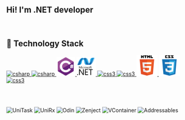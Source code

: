## Hi! I'm .NET developer

<br>

## 🔧 Technology Stack

 <a href="https://www.jetbrains.com/trial-start/?build=2023300&product=RD" target="_blank" rel="noreferrer">
    <img src="https://encrypted-tbn0.gstatic.com/images?q=tbn:ANd9GcT_xmCOkMVo79nc6Xyg2nD50FCV487WDE5FQg&s" alt="csharp" width="50" height="50"/>
  </a>
   <a href="https://www.w3schools.com/cs/" target="_blank" rel="noreferrer">
    <img src="https://encrypted-tbn0.gstatic.com/images?q=tbn:ANd9GcQSlmGOuVcpiu9yOBlPAiHRGdxqF0N1wleFkg&s" alt="csharp" width="50" height="50"/>
  </a>
  <a href="https://www.w3schools.com/cs/" target="_blank" rel="noreferrer">
    <img src="https://raw.githubusercontent.com/devicons/devicon/master/icons/csharp/csharp-original.svg" alt="csharp" width="50" height="50"/>
  </a>
  <a href="https://dotnet.microsoft.com/" target="_blank" rel="noreferrer">
    <img src="https://raw.githubusercontent.com/devicons/devicon/master/icons/dot-net/dot-net-original-wordmark.svg" alt="dotnet" width="50" height="50">
    </a>
   <a href="https://learn.microsoft.com/en-us/ef/" target="_blank" rel="noreferrer">
    <img src="https://encrypted-tbn0.gstatic.com/images?q=tbn:ANd9GcQCDx1Gq9OhPHbGCw4K83O6b5jhBHRXmYLeMQ&s" alt="css3" width="50" height="50"/> 
  </a>  
  <a href="https://kafka.apache.org/" target="_blank" rel="noreferrer">
    <img src="https://upload.wikimedia.org/wikipedia/commons/0/01/Apache_Kafka_logo.svg" alt="css3" width="50" height="50"/> 
  </a>  
    <a href="https://www.w3.org/html/" target="_blank" rel="noreferrer">
    <img src="https://raw.githubusercontent.com/devicons/devicon/master/icons/html5/html5-original-wordmark.svg" alt="html5" width="55" height="55"/>
    </a>
    <a href="https://www.w3schools.com/css/" target="_blank" rel="noreferrer">
    <img src="https://raw.githubusercontent.com/devicons/devicon/master/icons/css3/css3-original-wordmark.svg" alt="css3" width="55" height="55"/> 
  </a>   
  <a href="https://react.dev/" target="_blank" rel="noreferrer">
    <img src="https://cdn.worldvectorlogo.com/logos/react-1.svg" alt="css3" width="45" height="45"/> 
  </a>  

<br><br>

![UniTask](https://img.shields.io/badge/-UniTask-grey?style=for-the-badge&logo=unitask) 
![UniRx](https://img.shields.io/badge/-UniRx-grey?style=for-the-badge&logo=unirx)
![Odin](https://img.shields.io/badge/-Odin-grey?style=for-the-badge)
![Zenject](https://img.shields.io/badge/-Zenject-grey?style=for-the-badge&logo=zenject)
![VContainer](https://img.shields.io/badge/-VContainer-grey?style=for-the-badge&logo=vcontainer) 
![Addressables](https://img.shields.io/badge/-Addressables-grey?style=for-the-badge&logo=Addressables)
